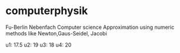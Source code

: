 computerphysik
==============

Fu-Berlin Nebenfach
Computer science
Approximation using numeric methods like Newton,Gaus-Seidel, Jacobi

u1: 17.5
u2: 19
u3: 18
u4: 20
